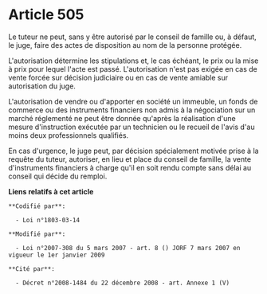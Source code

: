 # Article 505

Le tuteur ne peut, sans y être autorisé par le conseil de famille ou, à défaut, le juge, faire des actes de disposition au
nom de la personne protégée.

L'autorisation détermine les stipulations et, le cas échéant, le prix ou la mise à prix pour lequel l'acte est passé.
L'autorisation n'est pas exigée en cas de vente forcée sur décision judiciaire ou en cas de vente amiable sur autorisation du
juge.

L'autorisation de vendre ou d'apporter en société un immeuble, un fonds de commerce ou des instruments financiers non admis à
la négociation sur un marché réglementé ne peut être donnée qu'après la réalisation d'une mesure d'instruction exécutée par
un technicien ou le recueil de l'avis d'au moins deux professionnels qualifiés.

En cas d'urgence, le juge peut, par décision spécialement motivée prise à la requête du tuteur, autoriser, en lieu et place
du conseil de famille, la vente d'instruments financiers à charge qu'il en soit rendu compte sans délai au conseil qui décide
du remploi.

**Liens relatifs à cet article**

	**Codifié par**:

	  - Loi n°1803-03-14

	**Modifié par**:

	  - Loi n°2007-308 du 5 mars 2007 - art. 8 () JORF 7 mars 2007 en vigueur le 1er janvier 2009

	**Cité par**:

	  - Décret n°2008-1484 du 22 décembre 2008 - art. Annexe 1 (V)
